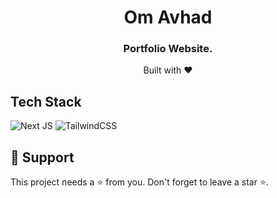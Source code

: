 <div align="center">
  <h1> Om Avhad </h1>
  <h3> Portfolio Website. </h3>
  Built with ❤️
</div>

## Tech Stack
![Next JS](https://img.shields.io/badge/Next-black?style=for-the-badge&logo=next.js&logoColor=white)
![TailwindCSS](https://img.shields.io/badge/tailwindcss-%2338B2AC.svg?style=for-the-badge&logo=tailwind-css&logoColor=white)

## 🙏 Support

This project needs a ⭐️ from you. Don't forget to leave a star ⭐️.